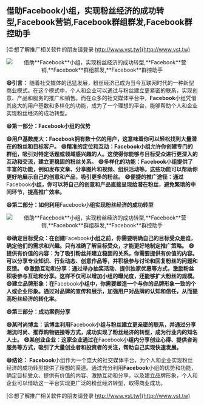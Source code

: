 ## **借助**Facebook**小组，实现粉丝经济的成功转型,**Facebook**营销,**Facebook**群组群发,**Facebook**群控助手**

[😍想了解推广相关软件的朋友请登录 http://www.vst.tw](http://www.vst.tw)

 <center><img src="https://vst.tw/MP4/tuiguang/png/0.png" alt="借助**Facebook**小组，实现粉丝经济的成功转型,**Facebook**营销,**Facebook**群组群发,**Facebook**群控助手"></center>

**😄引言：**
随着社交媒体的迅猛发展，粉丝经济已成为当今互联网时代的一种新型商业模式。在这个模式中，个人和企业可以通过与粉丝建立更紧密的联系，实现创意、产品和服务的推广和销售。而在众多的社交媒体平台中，**Facebook**小组凭借其庞大的用户基数和多样化的功能，成为了一个理想的平台，能够帮助个人和企业实现粉丝经济的成功转型。

**😄第一部分：**Facebook**小组的优势**

**😄用户基数庞大：**Facebook**拥有数十亿的用户，这意味着你可以轻松找到大量潜在的粉丝和目标客户。**
**😄精准的定位和互动：**Facebook**小组允许你创建专门的群组，吸引对特定话题或领域感兴趣的人。这使得你能够与目标受众进行更深入的互动和交流，建立更稳固的粉丝关系。**
**😄多样化的功能：**Facebook**小组提供了丰富的功能，例如发布文章、分享图片和视频、组织活动等。这些功能可以帮助你更好地展示自己的创意和产品，吸引更多的粉丝。**
**😄便捷的推广途径：通过**Facebook**小组，你可以将自己的创意和产品直接呈现给潜在粉丝，避免繁琐的中间环节，提高推广效率。**

**😄第二部分：如何利用**Facebook**小组实现粉丝经济的成功转型**

 <center><img src="https://vst.tw/MP4/tuiguang/png/6.png" alt="借助**Facebook**小组，实现粉丝经济的成功转型,**Facebook**营销,**Facebook**群组群发,**Facebook**群控助手"></center>

**😄确定目标受众：在创建**Facebook**小组之前，你需要明确自己的目标受众是谁，确定他们的需求和兴趣。只有准确了解目标受众，才能更好地制定推广策略。**
**😄提供有价值的内容：为了吸引粉丝并建立稳固的关系，你需要提供有价值的内容。可以分享专业知识、行业动态、创意作品等，并积极参与讨论和回复粉丝的问题和反馈。**
**😄激励互动和分享：通过举办抽奖活动、提供独家优惠等方式，激励粉丝积极参与互动和分享。这样不仅可以增加小组的曝光度，还能够扩大粉丝的规模。**
**😄建立品牌形象：在**Facebook**小组中，你需要塑造一个与你的品牌形象一致的个人或企业形象。通过对品牌的宣传和展示，加强用户对品牌的认知和信任，从而提高粉丝经济的转化率。**

**😄第三部分：成功案例分享**

**😄某时尚博主：该博主利用**Facebook**小组与粉丝建立更亲密的联系，并通过分享潮流时尚、推荐购物链接等方式，成功实现了粉丝经济的转型，成为行业内的知名人士。**
**😄某创业企业：这家企业通过在**Facebook**小组内分享创业心得、提供咨询服务等方式，吸引了大量创业者和投资者的关注，帮助自己实现快速发展。**

**😄结论：**
**Facebook**小组作为一个庞大的社交媒体平台，为个人和企业实现粉丝经济的成功转型提供了理想的渠道。通过充分利用**Facebook**小组的优势和功能，确定目标受众、提供有价值的内容、激励互动和分享，以及建立品牌形象，个人和企业可以借助这一平台实现更广泛的粉丝经济转型，取得商业成功。

[😍想了解推广相关软件的朋友请登录 http://www.vst.tw](http://www.vst.tw)



